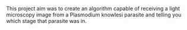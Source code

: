 This project aim was to create an algorithm capable of receiving a light microscopy image from a Plasmodium knowlesi parasite and telling you which stage that parasite was in.
